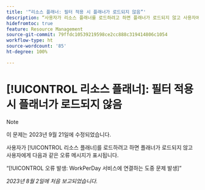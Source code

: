 ```yaml
---
title: '“리소스 플래너: 필터 적용 시 플래너가 로드되지 않음”'
description: “사용자가 리소스 플래너를 로드하려고 하면 플래너가 로드되지 않고 사용자에게 오류 메시지가 표시됩니다.”
hidefromtoc: true
feature: Resource Management
source-git-commit: 79ffdc10539219598ce2cc888c319414806c1054
workflow-type: ht
source-wordcount: '85'
ht-degree: 100%

---
```



# [!UICONTROL 리소스 플래너]: 필터 적용 시 플래너가 로드되지 않음

>[!NOTE]
>
>이 문제는 2023년 9월 21일에 수정되었습니다.

사용자가 [!UICONTROL 리소스 플래너]를 로드하려고 하면 플래너가 로드되지 않고 사용자에게 다음과 같은 오류 메시지가 표시됩니다.

“[!UICONTROL 오류 발생: WorkPerDay 서비스에 연결하는 도중 문제 발생]”

_2023년 8월 2일에 처음 보고되었습니다._

